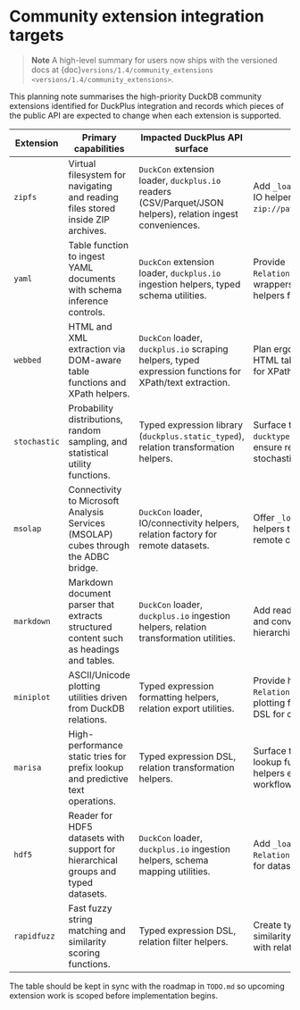 # Community extension integration targets

> **Note**
> A high-level summary for users now ships with the versioned docs at
> {doc}`versions/1.4/community_extensions <versions/1.4/community_extensions>`.

This planning note summarises the high-priority DuckDB community extensions
identified for DuckPlus integration and records which pieces of the public API
are expected to change when each extension is supported.

| Extension | Primary capabilities | Impacted DuckPlus API surface | Notes |
| --- | --- | --- | --- |
| `zipfs` | Virtual filesystem for navigating and reading files stored inside ZIP archives. | `DuckCon` extension loader, `duckplus.io` readers (CSV/Parquet/JSON helpers), relation ingest conveniences. | Add `_load_zipfs()` on `DuckCon` and extend IO helpers to understand archive URIs (e.g. `zip://path::file.csv`). |
| `yaml` | Table function to ingest YAML documents with schema inference controls. | `DuckCon` extension loader, `duckplus.io` ingestion helpers, typed schema utilities. | Provide `Relation.from_yaml`/`duckplus.io.read_yaml` wrappers plus typed column mapping helpers for nested YAML structures. |
| `webbed` | HTML and XML extraction via DOM-aware table functions and XPath helpers. | `DuckCon` loader, `duckplus.io` scraping helpers, typed expression functions for XPath/text extraction. | Plan ergonomic wrappers for `read_html`, HTML table flattening, and typed helpers for XPath/css query functions. |
| `stochastic` | Probability distributions, random sampling, and statistical utility functions. | Typed expression library (`duckplus.static_typed`), relation transformation helpers. | Surface typed function wrappers (e.g. `ducktype.Numeric.statistical.cdf`) and ensure relation helpers can register stochastic UDF outputs. |
| `msolap` | Connectivity to Microsoft Analysis Services (MSOLAP) cubes through the ADBC bridge. | `DuckCon` loader, IO/connectivity helpers, relation factory for remote datasets. | Offer `_load_msolap()` plus connection helpers that return relations bound to remote cube queries. |
| `markdown` | Markdown document parser that extracts structured content such as headings and tables. | `DuckCon` loader, `duckplus.io` ingestion helpers, relation transformation utilities. | Add readers for Markdown sections/tables and convenience filters for heading hierarchies. |
| `miniplot` | ASCII/Unicode plotting utilities driven from DuckDB relations. | Typed expression formatting helpers, relation export utilities. | Provide helpers that render plots from `Relation` selections and wrap miniplot plotting functions within typed expression DSL for configuration. |
| `marisa` | High-performance static tries for prefix lookup and predictive text operations. | Typed expression DSL, relation transformation helpers. | Surface typed wrappers for MARISA lookup functions and ensure relation helpers expose index build/apply workflows. |
| `hdf5` | Reader for HDF5 datasets with support for hierarchical groups and typed datasets. | `DuckCon` loader, `duckplus.io` ingestion helpers, schema mapping utilities. | Add `_load_hdf5()` alongside `Relation.from_hdf5` wrappers with options for dataset selection and column typing. |
| `rapidfuzz` | Fast fuzzy string matching and similarity scoring functions. | Typed expression DSL, relation filter helpers. | Create typed wrappers for RapidFuzz similarity/distance functions and integrate with relation filtering/sorting helpers. |

The table should be kept in sync with the roadmap in `TODO.md` so upcoming
extension work is scoped before implementation begins.
